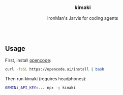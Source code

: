 <div align='center'>
    <br/>
    <br/>
    <h3>kimaki</h3>
    <p>IronMan's Jarvis for coding agents</p>
    <br/>
    <br/>
</div>

## Usage

First, install [opencode](https://github.com/sst/opencode):

```bash
curl -fsSL https://opencode.ai/install | bash
```

Then run kimaki (requires headphones):

```bash
GEMINi_API_KEY=... npx -y kimaki
```
